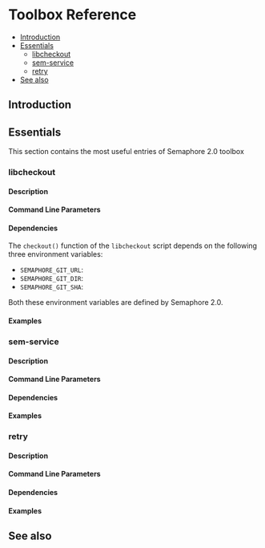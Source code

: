 # Toolbox Reference

- [Introduction](#introduction)
- [Essentials](#essentials)
  * [libcheckout](#libcheckout)
  * [sem-service](#sem-service)
  * [retry](#retry)
- [See also](#see-also)
  
  
## Introduction


## Essentials

This section contains the most useful entries of Semaphore 2.0 toolbox

### libcheckout


#### Description

#### Command Line Parameters

#### Dependencies

The `checkout()` function of the `libcheckout` script depends on the following
three environment variables:

   - `SEMAPHORE_GIT_URL`:
   - `SEMAPHORE_GIT_DIR`:
   - `SEMAPHORE_GIT_SHA`:
   
Both these environment variables are defined by Semaphore 2.0.

#### Examples

### sem-service


#### Description

#### Command Line Parameters

#### Dependencies

#### Examples


### retry


#### Description

#### Command Line Parameters

#### Dependencies

#### Examples


## See also

